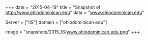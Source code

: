 
+++
date = "2015-04-19"
title = "Snapshot of http://www.ohiodominican.edu"
data = "www.ohiodominican.edu"

Server = ["IIS"]
domain = ["ohiodominican.edu"]

  image = "snapshots/2015_16/www.ohiodominican.edu.png"
+++
#
